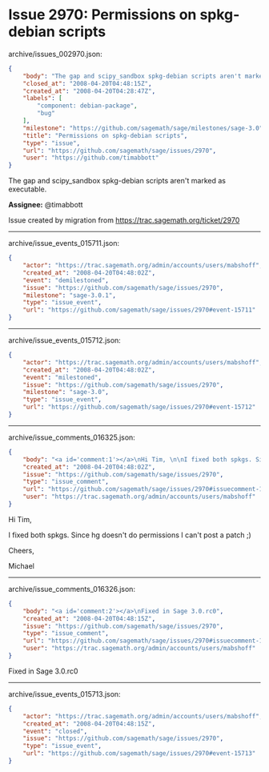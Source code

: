 # Issue 2970: Permissions on spkg-debian scripts

archive/issues_002970.json:
```json
{
    "body": "The gap and scipy_sandbox spkg-debian scripts aren't marked as executable.\n\n**Assignee:** @timabbott\n\nIssue created by migration from https://trac.sagemath.org/ticket/2970\n\n",
    "closed_at": "2008-04-20T04:48:15Z",
    "created_at": "2008-04-20T04:28:47Z",
    "labels": [
        "component: debian-package",
        "bug"
    ],
    "milestone": "https://github.com/sagemath/sage/milestones/sage-3.0",
    "title": "Permissions on spkg-debian scripts",
    "type": "issue",
    "url": "https://github.com/sagemath/sage/issues/2970",
    "user": "https://github.com/timabbott"
}
```
The gap and scipy_sandbox spkg-debian scripts aren't marked as executable.

**Assignee:** @timabbott

Issue created by migration from https://trac.sagemath.org/ticket/2970





---

archive/issue_events_015711.json:
```json
{
    "actor": "https://trac.sagemath.org/admin/accounts/users/mabshoff",
    "created_at": "2008-04-20T04:48:02Z",
    "event": "demilestoned",
    "issue": "https://github.com/sagemath/sage/issues/2970",
    "milestone": "sage-3.0.1",
    "type": "issue_event",
    "url": "https://github.com/sagemath/sage/issues/2970#event-15711"
}
```



---

archive/issue_events_015712.json:
```json
{
    "actor": "https://trac.sagemath.org/admin/accounts/users/mabshoff",
    "created_at": "2008-04-20T04:48:02Z",
    "event": "milestoned",
    "issue": "https://github.com/sagemath/sage/issues/2970",
    "milestone": "sage-3.0",
    "type": "issue_event",
    "url": "https://github.com/sagemath/sage/issues/2970#event-15712"
}
```



---

archive/issue_comments_016325.json:
```json
{
    "body": "<a id='comment:1'></a>\nHi Tim, \n\nI fixed both spkgs. Since hg doesn't do permissions I can't post a patch ;)\n\nCheers,\n\nMichael",
    "created_at": "2008-04-20T04:48:02Z",
    "issue": "https://github.com/sagemath/sage/issues/2970",
    "type": "issue_comment",
    "url": "https://github.com/sagemath/sage/issues/2970#issuecomment-16325",
    "user": "https://trac.sagemath.org/admin/accounts/users/mabshoff"
}
```

<a id='comment:1'></a>
Hi Tim, 

I fixed both spkgs. Since hg doesn't do permissions I can't post a patch ;)

Cheers,

Michael



---

archive/issue_comments_016326.json:
```json
{
    "body": "<a id='comment:2'></a>\nFixed in Sage 3.0.rc0",
    "created_at": "2008-04-20T04:48:15Z",
    "issue": "https://github.com/sagemath/sage/issues/2970",
    "type": "issue_comment",
    "url": "https://github.com/sagemath/sage/issues/2970#issuecomment-16326",
    "user": "https://trac.sagemath.org/admin/accounts/users/mabshoff"
}
```

<a id='comment:2'></a>
Fixed in Sage 3.0.rc0



---

archive/issue_events_015713.json:
```json
{
    "actor": "https://trac.sagemath.org/admin/accounts/users/mabshoff",
    "created_at": "2008-04-20T04:48:15Z",
    "event": "closed",
    "issue": "https://github.com/sagemath/sage/issues/2970",
    "type": "issue_event",
    "url": "https://github.com/sagemath/sage/issues/2970#event-15713"
}
```
